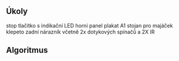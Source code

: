 ## Úkoly 

stop tlačítko s indikační LED
horni panel
plakat A1
stojan pro majáček 
klepeto 
zadní nárazník včetně 2x dotykových spínačů a 2X IR 


## Algoritmus











